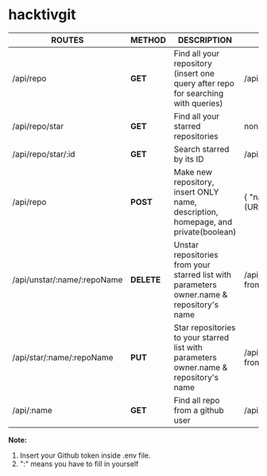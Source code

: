 # hacktivgit

ROUTES | METHOD | DESCRIPTION | JSON/QUERY
--- | --- | --- | ---
/api/repo | **GET** | Find all your repository (insert one query after repo for searching with queries) | /api/repo?name=kosasih
/api/repo/star | **GET** | Find all your starred repositories | none
/api/repo/star/:id | **GET** | Search starred by its ID | /api/repo/star/155508196
/api/repo | **POST** | Make new repository, insert ONLY name, description, homepage, and private(boolean) | { "name","description","homepage" (URL),"private" (BOOLEAN) }
/api/unstar/:name/:repoName | **DELETE** | Unstar repositories from your starred list with parameters owner.name & repository's name | /api/unstar/senecamanu/hacktivgit-from-api
/api/star/:name/:repoName | **PUT** | Star repositories to your starred list with parameters owner.name & repository's name | /api/star/senecamanu/hacktivgit-from-api
/api/:name | **GET** | Find all repo from a github user | /api/senecamanu

**Note:**
1. Insert your Github token inside .env file.
1. ":" means you have to fill in yourself